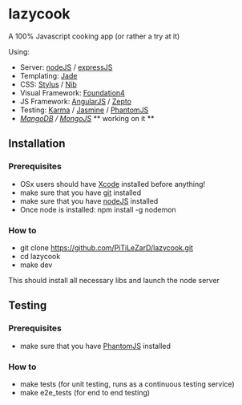 # lazycook

A 100% Javascript cooking app (or rather a try at it)

Using:
 * Server: [nodeJS](http://nodejs.org/) / [expressJS](http://expressjs.com/)
 * Templating: [Jade](http://jade-lang.com/)  
 * CSS: [Stylus](http://learnboost.github.io/stylus/docs/js.html) / [Nib](http://visionmedia.github.io/nib/)
 * Visual Framework: [Foundation4](foundation.zurb.com)
 * JS Framework: [AngularJS](http://angularjs.org/) / [Zepto](http://zeptojs.com/)
 * Testing: [Karma](http://karma-runner.github.io/0.8/index.html) / [Jasmine](http://pivotal.github.io/jasmine/) / [PhantomJS](http://phantomjs.org/)
 * _[MangoDB](http://www.mongodb.org/) / [MongoJS](https://github.com/gett/mongojs)_ ** working on it **

## Installation

### Prerequisites
 * OSx users should have [Xcode](https://developer.apple.com/xcode/) installed before anything!
 * make sure that you have [git](http://git-scm.com/) installed
 * make sure that you have [nodeJS](http://nodejs.org/) installed
 * Once node is installed: npm install -g nodemon
 
### How to
 * git clone https://github.com/PiTiLeZarD/lazycook.git
 * cd lazycook
 * make dev 
 
This should install all necessary libs and launch the node server

## Testing

### Prerequisites
 * make sure that you have [PhantomJS](http://phantomjs.org/) installed

### How to
 * make tests (for unit testing, runs as a continuous testing service)
 * make e2e_tests (for end to end testing)
